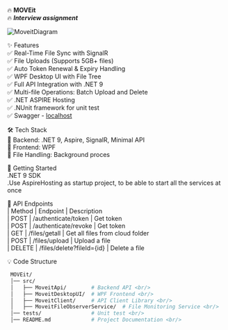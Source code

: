 🔥 **MOVEit** <br>
🔥 ***Interview assignment*** <br>

![MoveitDiagram](https://github.com/user-attachments/assets/8f0aafc8-187e-4664-b21a-d8781f514e29)

✨ Features <br/>
✅ Real-Time File Sync with SignalR <br/>
✅ File Uploads (Supports 5GB+ files) <br/>
✅ Auto Token Renewal & Expiry Handling <br/>
✅ WPF Desktop UI with File Tree <br/>
✅ Full API Integration with .NET 9 <br/>
✅ Multi-file Operations: Batch Upload and Delete <br/>
✅ .NET ASPIRE Hosting <br/>
✅ .NUnit framework for unit test <br/>
✅ Swagger - [localhost](https://localhost:7040/swagger/index.html) <br/>

🛠️ Tech Stack <br/>
🔹 Backend: .NET 9, Aspire, SignalR, Minimal API <br/>
🔹 Frontend: WPF <br/>
🔹 File Handling: Background proces <br/>

🚀 Getting Started <br/>
    .NET 9 SDK <br/>
    .Use AspireHosting as startup project, to be able to start all the services at once <br/>

  
🔌 API Endpoints <br/>
| Method	| Endpoint	                | Description <br/>
| POST	  | /authenticate/token	        | Get token <br/>
| POST	  | /authenticate/revoke	    | Get token <br/>
| GET	    | /files/getall	            | Get all files from cloud folder <br/>
| POST	  | /files/upload	            | Upload a file <br/>
| DELETE	| /files/delete?fileId={id}	| Delete a file <br/>

💡 Code Structure <br/>
 ```bash
  MOVEit/
  │── src/
  │   ├── MoveitApi/        # Backend API <br/>
  │   ├── MoveitDesktopUI/  # WPF Frontend <br/>
  │   ├── MoveitClient/     # API Client Library <br/>
  │   ├── MoveitFileObserverService/  # File Monitoring Service <br/>
  │── tests/                # Unit test <br/>
  │── README.md             # Project Documentation <br/>
```


